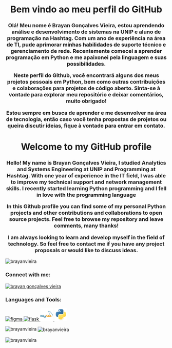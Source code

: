 <h1 align="center">Bem vindo ao meu perfil do GitHub</h1>
<h3 align="center">Olá! Meu nome é Brayan Gonçalves Vieira, estou aprendendo análise e desenvolvimento de sistemas na UNIP e aluno de programação na Hashtag. Com um ano de experiência na área de TI, pude aprimorar minhas habilidades de suporte técnico e gerenciamento de rede. Recentemente comecei a aprender programação em Python e me apaixonei pela linguagem e suas possibilidades.

Neste perfil do Github, você encontrará alguns dos meus projetos pessoais em Python, bem como outras contribuições e colaborações para projetos de código aberto. Sinta-se à vontade para explorar meu repositório e deixar comentários, muito obrigado!

Estou sempre em busca de aprender e me desenvolver na área de tecnologia, então caso você tenha propostas de projetos ou queira discutir ideias, fique à vontade para entrar em contato. 
</h3>

<h1 align="center">Welcome to my GitHub profile</h1>
<h3 align="center">Hello! My name is Brayan Gonçalves Vieira, I studied Analytics and Systems Engineering at UNIP and Programming at Hashtag. With one year of experience in the IT field, I was able to improve my technical support and network management skills. I recently started learning Python programming and I fell in love with the programming language

In this Github profile you can find some of my personal Python projects and other contributions and collaborations to open source projects. Feel free to browse my repository and leave comments, many thanks!


I am always looking to learn and develop myself in the field of technology. So feel free to contact me if you have any project proposals or would like to discuss ideas.</h3>

<p align="left"> <img src="https://komarev.com/ghpvc/?username=brayanvieira&label=Profile%20views&color=0e75b6&style=flat" alt="brayanvieira" /> </p>

<h3 align="left">Connect with me:</h3>
<p align="left">
<a href="[https://linkedin.com/in/brayan gonçalves vieira](https://www.linkedin.com/in/brayan-gon%C3%A7alves-vieira-3b7533256/)" target="blank"><img align="center" src="https://raw.githubusercontent.com/rahuldkjain/github-profile-readme-generator/master/src/images/icons/Social/linked-in-alt.svg" alt="brayan gonçalves vieira" height="30" width="40" /></a>

<h3 align="left">Languages and Tools:</h3>
<p align="left"> <a href="https://www.figma.com/" target="_blank" rel="noreferrer"> <img src="https://www.vectorlogo.zone/logos/figma/figma-icon.svg" alt="figma" width="40" height="40"/> </a> <a href="https://flask.palletsprojects.com/" target="_blank" rel="noreferrer"> <img src="https://www.vectorlogo.zone/logos/pocoo_flask/pocoo_flask-icon.svg" alt="flask" width="40" height="40"/> </a> <a href="https://www.mysql.com/" target="_blank" rel="noreferrer"> <img src="https://raw.githubusercontent.com/devicons/devicon/master/icons/mysql/mysql-original-wordmark.svg" alt="mysql" width="40" height="40"/> </a> <a href="https://www.python.org" target="_blank" rel="noreferrer"> <img src="https://raw.githubusercontent.com/devicons/devicon/master/icons/python/python-original.svg" alt="python" width="40" height="40"/> </a> </p>

<p><img align="left" src="https://github-readme-stats.vercel.app/api/top-langs?username=brayanvieira&show_icons=true&locale=en&layout=compact" alt="brayanvieira" /></p>

<p>&nbsp;<img align="center" src="https://github-readme-stats.vercel.app/api?username=brayanvieira&show_icons=true&locale=en" alt="brayanvieira" /></p>

<p><img align="center" src="https://github-readme-streak-stats.herokuapp.com/?user=brayanvieira&" alt="brayanvieira" /></p>
